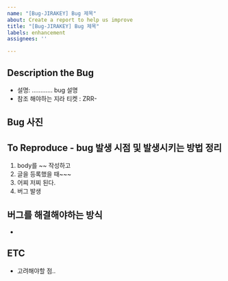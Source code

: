 ```yaml
---
name: "[Bug-JIRAKEY] Bug 제목"
about: Create a report to help us improve
title: "[Bug-JIRAKEY] Bug 제목"
labels: enhancement
assignees: ''

---
```


## Description the Bug
- 설명: ............ bug 설명
- 참조 해야하는 지라 티켓 : ZRR-

## Bug 사진

## To Reproduce - bug 발생 시점 및 발생시키는 방법 정리
1. body를 ~~ 작성하고
2. 글을 등록했을 때~~~
3. 어찌 저찌 된다.
4. 버그 발생

## 버그를 해결해야하는 방식
- 

## ETC
- 고려해야할 점..
